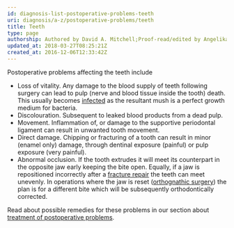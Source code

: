 ```yaml
---
id: diagnosis-list-postoperative-problems-teeth
uri: diagnosis/a-z/postoperative-problems/teeth
title: Teeth
type: page
authorship: Authored by David A. Mitchell;Proof-read/edited by Angelika Sebald
updated_at: 2018-03-27T08:25:21Z
created_at: 2016-12-06T12:33:42Z
---
```


<p>Postoperative problems affecting the teeth include</p>
<ul>
    <li>Loss of vitality. Any damage to the blood supply of teeth
        following surgery can lead to pulp (nerve and blood tissue
        inside the tooth) death. This usually becomes <a href="/diagnosis/a-z/infection">infected</a>        as the resultant mush is a perfect growth medium for
        bacteria.</li>
    <li>Discolouration. Subsequent to leaked blood products from
        a dead pulp.</li>
    <li>Movement. Inflammation of, or damage to the supportive periodontal
        ligament can result in unwanted tooth movement.</li>
    <li>Direct damage. Chipping or fracturing of a tooth can result
        in minor (enamel only) damage, through dentinal exposure
        (painful) or pulp exposure (very painful).</li>
    <li>Abnormal occlusion. If the tooth extrudes it will meet its
        counterpart in the opposite jaw early keeping the bite
        open. Equally, if a jaw is repositioned incorrectly after
        a <a href="/treatment/surgery/fracture">fracture repair</a>        the teeth can meet unevenly. In operations where the
        jaw is reset (<a href="/treatment/surgery/jaw-disproportion">orthognathic surgery</a>)
        the plan is for a different bite which will be subsequently
        orthodontically corrected.</li>
</ul>
<aside>
    <p>Read about possible remedies for these problems in our section
        about <a href="/treatment/surgery/postoperative-problems">treatment of postoperative problems</a>.</p>
</aside>
